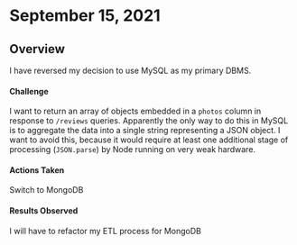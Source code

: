 # September 15, 2021
## Overview
I have reversed my decision to use MySQL as my primary DBMS.

#### Challenge
I want to return an array of objects embedded in a `photos` column in response to `/reviews` queries. Apparently the only way to do this in MySQL is to aggregate the data into a single string representing a JSON object. I want to avoid this, because it would require at least one additional stage of processing (`JSON.parse`) by Node running on very weak hardware.

#### Actions Taken
Switch to MongoDB

#### Results Observed
I will have to refactor my ETL process for MongoDB
